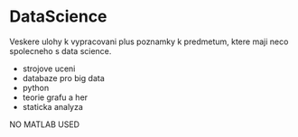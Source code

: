 # DataScience

Veskere ulohy k vypracovani plus poznamky k predmetum, ktere maji neco spolecneho s data science.

- strojove uceni
- databaze pro big data
- python
- teorie grafu a her
- staticka analyza

NO MATLAB USED

